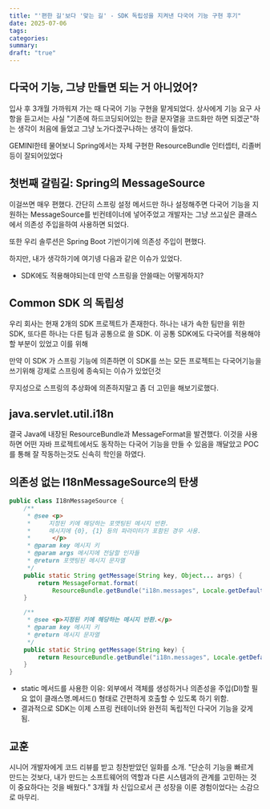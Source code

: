 ```yaml
---
title: "'편한 길'보다 '맞는 길' - SDK 독립성을 지켜낸 다국어 기능 구현 후기"
date: 2025-07-06
tags: 
categories: 
summary: 
draft: "true"
---
```


## 다국어 기능, 그냥 만들면 되는 거 아니었어?
입사 후 3개월 가까워져 가는 때 다국어 기능 구현을 맡게되었다. 상사에게 기능 요구 사항을 듣고서는 사실 "기존에 하드코딩되어있는 한글 문자열을 코드화만 하면 되겠군"하는 생각이 처음에 들었고 그냥 노가다겠구나하는 생각이 들었다.

GEMINI한테 물어보니 Spring에서는 자체 구현한 ResourceBundle 인터셉터, 리졸버등이 잘되어있었다


## 첫번째 갈림길: Spring의 MessageSource
이걸쓰면 매우 편했다. 간단히 스프링 설정 메서드만 하나 설정해주면 다국어 기능을 지원하는 MessageSource를 빈컨테이너에 넣어주었고 개발자는 그냥 쓰고싶은 클래스에서 의존성 주입을하여 사용하면 되었다.

또한 우리 솔루션은 Spring Boot 기반이기에 의존성 주입이 편했다.

하지만, 내가 생각하기에 여기넹 다음과 같은 이슈가 있었다. 
- SDK에도 적용해야되는데 만약 스프링을 안쓸때는 어떻게하지?
## Common SDK 의 독립성
우리 회사는 현재 2개의 SDK 프로젝트가 존재한다. 하나는 내가 속한 팀만을 위한 SDK, 또다른 하나는 다른 팀과 공통으로 쓸 SDK. 이 공통 SDK에도 다국어를 적용해야할 부분이 있었고 이를 위해 

만약 이 SDK 가 스프링 기능에 의존하면 이 SDK를 쓰는 모든 프로젝트는 다국어기능을 쓰기위해 강제로 스프링에 종속되는 이슈가 있었던것

무지성으로 스프링의 추상화에 의존하지말고 좀 더 고민을 해보기로했다.
## java.servlet.util.i18n

결국 Java에 내장된 ResourceBundle과 MessageFormat을 발견했다. 이것을 사용하면 어떤 자바 프로젝트에서도 동작하는 다국어 기능을 만들 수 있음을 깨달았고 POC를 통해 잘 작동하는것도 신속히 학인을 하였다. 
## 의존성 없는 I18nMessageSource의 탄생
```java
public class I18nMessageSource {
	/**
	 * @see <p>
	 *     지정된 키에 해당하는 포맷팅된 메시지 반환.
	 *     메시지에 {0}, {1} 등의 파라미터가 포함된 경우 사용.
	 *      </p>
	 * @param key 메시지 키
	 * @param args 메시지에 전달할 인자들
	 * @return 포맷팅된 메시지 문자열
	 */
	public static String getMessage(String key, Object... args) {
		return MessageFormat.format(
			ResourceBundle.getBundle("i18n.messages", Locale.getDefaultLocale()).getString(key), args);
	}

	/**
	 * @see <p>지정된 키에 해당하는 메시지 반환.</p>
	 * @param key 메시지 키
	 * @return 메시지 문자열
	 */
	public static String getMessage(String key) {
		return ResourceBundle.getBundle("i18n.messages", Locale.getDefaultLocale()).getString(key);
	}
}
```
- static 메서드를 사용한 이유: 외부에서 객체를 생성하거나 의존성을 주입(DI)할 필요 없이 클래스명.메서드() 형태로 간편하게 호출할 수 있도록 하기 위함.
- 결과적으로 SDK는 이제 스프링 컨테이너와 완전히 독립적인 다국어 기능을 갖게 됨.

## 교훈
시니어 개발자에게 코드 리뷰를 받고 칭찬받았던 일화를 소개.
"단순히 기능을 빠르게 만드는 것보다, 내가 만드는 소프트웨어의 역할과 다른 시스템과의 관계를 고민하는 것이 중요하다는 것을 배웠다."
3개월 차 신입으로서 큰 성장을 이룬 경험이었다는 소감으로 마무리.
